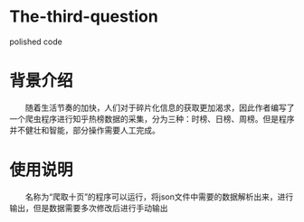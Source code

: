 # The-third-question
polished code
# 背景介绍
&emsp;&emsp;随着生活节奏的加快，人们对于碎片化信息的获取更加渴求，因此作者编写了一个爬虫程序进行知乎热榜数据的采集，分为三种：时榜、日榜、周榜。但是程序并不健壮和智能，部分操作需要人工完成。<br>

# 使用说明
&emsp;&emsp;名称为“爬取十页”的程序可以运行，将json文件中需要的数据解析出来，进行输出，但是数据需要多次修改后进行手动输出

